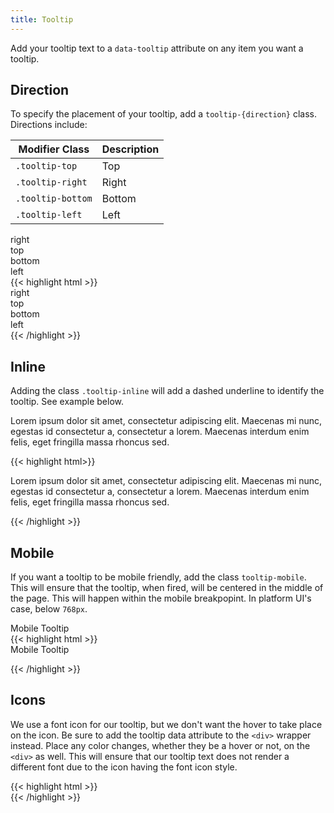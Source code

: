 ```yaml
---
title: Tooltip
---
```

Add your tooltip text to a `data-tooltip` attribute on any item you want a tooltip.


## Direction

To specify the placement of your tooltip, add a `tooltip-{direction}` class. Directions include:

<table class="table mb-4">
  <thead>
    <tr>
      <th>Modifier Class</th>
      <th>Description</th>
    </tr>
  </thead>
  <tbody>
    <tr>
      <td data-label="Modifier Class"><code>.tooltip-top</code></td>
      <td data-label="Description">Top</td>
    </tr>
    <tr>
      <td data-label="Modifier Class"><code>.tooltip-right</code></td>
      <td data-label="Description">Right</td>
    </tr>
    <tr>
      <td data-label="Modifier Class"><code>.tooltip-bottom</code></td>
      <td data-label="Description">Bottom</td>
    </tr>
    <tr>
      <td data-label="Modifier Class"><code>.tooltip-left</code></td>
      <td data-label="Description">Left</td>
    </tr>
  </tbody>
</table>

<div class="block-container pb-3 flex flex--justify-between">
  <div class="tooltip-right" data-tooltip="This is a right facing tooltip.">right</div>
  <div class="tooltip-top" data-tooltip="This is a top facing tooltip.">top</div>
  <div class="tooltip-bottom" data-tooltip="This is a bottom facing tooltip.">bottom</div>
  <div class="tooltip-left" data-tooltip="This is a left facing tooltip.">left</div>
</div>

<div class="mt-3 mb-4">
{{< highlight html >}}
<!-- Right -->
<div class="tooltip-right" data-tooltip="This is a right facing tooltip.">right</div>

<!-- Top -->
<div class="tooltip-top" data-tooltip="This is a top facing tooltip.">top</div>

<!-- Bottom -->
<div class="tooltip-bottom" data-tooltip="This is a bottom facing tooltip.">bottom</div>

<!-- Left -->
<div class="tooltip-left" data-tooltip="This is a left facing tooltip.">left</div>
{{< /highlight >}}
</div>


## Inline

Adding the class `.tooltip-inline` will add a dashed underline to identify the tooltip. See example below.

<p class="overflow-x--auto">Lorem <span data-tooltip="This is a default tooltip with data-inline." class="tooltip-inline">ipsum</span> dolor sit amet, consectetur adipiscing elit. Maecenas mi nunc, egestas id consectetur a, consectetur a lorem. Maecenas interdum enim felis, eget fringilla massa rhoncus sed.</p>

<div class="mt-3 mb-4">
{{< highlight html>}}
<p>Lorem <span data-tooltip="This is a default tooltip with data-inline." class="tooltip-inline">ipsum</span> dolor sit amet, consectetur adipiscing elit. Maecenas mi nunc, egestas id consectetur a, consectetur a lorem. Maecenas interdum enim felis, eget fringilla massa rhoncus sed.</p>
{{< /highlight >}}
</div>


## Mobile

If you want a tooltip to be mobile friendly, add the class `tooltip-mobile`. This will ensure that the tooltip, when fired, will be centered in the middle of the page. This will happen within the mobile breakpopint. In platform UI's case, below `768px`.

<div class="block-container pb-3">
  <div class="tooltip-right tooltip-mobile" data-tooltip="This tooltip is centered on a mobile screen.">
    Mobile Tooltip
  </div>
</div>

<div class="mt-3 mb-4">
{{< highlight html >}}

<div class="tooltip-right tooltip-mobile" data-tooltip="This tooltip is centered on a mobile screen.">
  Mobile Tooltip
</div>

{{< /highlight >}}
</div>


## Icons

We use a font icon for our tooltip, but we don't want the hover to take place on the icon.
Be sure to add the tooltip data attribute to the `<div>` wrapper instead. Place any color changes, whether they be a hover or not, on the `<div>` as well. This will ensure that our tooltip text does not render a different font due to the icon having the font icon style.

<div class="block-container pb-3">
  <div class="tooltip-right" data-tooltip="This tooltip is centered on a mobile screen.">
    <i class="pi-help-solid" focusable="false" aria-hidden="true"></i>
  </div>
</div>

<div class="mt-3 mb-4">
{{< highlight html >}}
<div class="tooltip-right" data-tooltip="This tooltip is centered on a mobile screen.">
  <i class="pi-help-solid" focusable="false" aria-hidden="true"></i>
</div>
{{< /highlight >}}
</div>
